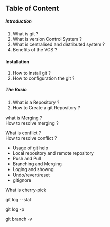 ## Table of Content

##### Introduction  
1. What is git ?
2. What is version Control System ?
3. What is centralised and distributed system ?
4. Benefits of the VCS ?

#### Installation
1. How to install git ?
2. How to configuration the git ?

##### The Basic
1. What is a Repository ?
2. How to Create a git Repository ?  


what is Merging ?  
How to resolve merging ?

What is conflict ?  
How to resolve conflict ?

- Usage of git help
- Local repository and remote repository
- Push and Pull
- Branching and Merging
- Loging and showng
- Undo/revert/reset
- gitignore


What is cherry-pick


git log --stat

git log -p

git branch -v   
